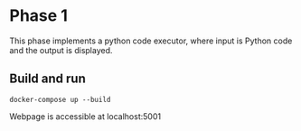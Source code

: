 # Phase 1

This phase implements a python code executor, where input is Python code and the output is displayed.

## Build and run

`docker-compose up --build`

Webpage is accessible at localhost:5001